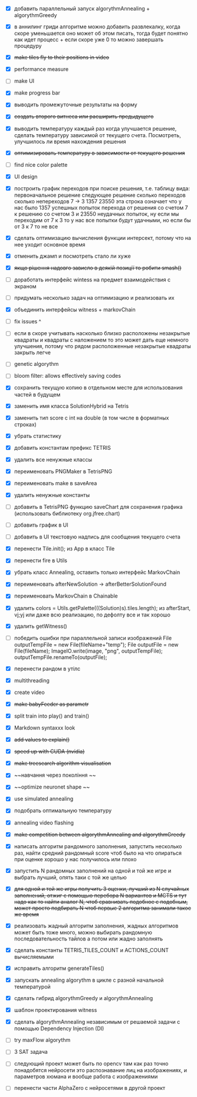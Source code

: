 - [x] добавить параллельный запуск algorythmAnnealing + algorythmGreedy
- [x] в аннилинг гриди алгоритме можно добавить развлекалку, когда скоре уменьшается оно может об этом писать, тогда будет понятно как идет процесс + если скоре уже 0 то можно завершать процедуру
- [x] ~~make tiles fly to their positions in video~~
- [x] performance measure
- [ ] make UI
- [x] make progress bar
- [x] выводить промежуточные результаты на форму
- [x] ~~создать второго витнеса или расширить предыдущего~~
- [x] выводить температуру каждый раз когда улучшается решение, сделать температуру зависимой от текущего счета. Посмотреть, улучшилось ли время нахождения решения
- [x] ~~оптимизировать температуру в зависимости от текущего решения~~
- [ ] find nice color palette
- [x] UI design
- [x] построить график переходов при поиске решения, т.е. таблицу вида:
первоначальное решение        следующее решение       сколько переходов      сколько непереходов
7  -> 3      1357       23550   эта строка означает что у нас было 1357 успешных попыток перехода от решения со счетом 7 к решению со счетом 3 и 23550 неудачных попыток, ну если мы переходим от 7 к 3 то у нас все попытки будут удачными, но если бы от 3 к 7 то не все
- [x] сделать оптимизацию вычисления функции интерсект, потому что на нее уходит основное время
- [x] отменить джамп и посмотреть стало ли хуже
- [x] ~~якщо рішення надовго зависло в деякій позиції то робити smash()~~
- [ ] доработать интерфейс wintess на предмет взаимодействия с экраном
- [ ] придумать несколько задач на оптимизацию и реализовать их
- [x] объединить интерфейсы witness + markovChain 
- [ ] fix issues ^
- [ ] если в скоре учитывать насколько близко расположены незакрытые квадраты и квадраты с наложением то это может дать еще немного улучшения, потому что рядом расположенные незакрытые квадраты закрыть легче
- [ ] genetic algorythm
- [ ] bloom filter: allows effectively saving codes
- [x] сохранить текущую копию в отдельном месте для использования частей в будущем
- [x] заменить имя класса SolutionHybrid на Tetris
- [x] заменить тип score с int на double (в том числе в форматных строках)
- [x] убрать статистику
- [X] добавить константам префикс TETRIS
- [X] удалить все ненужные классы
- [X] переименовать PNGMaker в TetrisPNG
- [x] переименовать make в saveArea
- [x] удалить ненужные константы
- [ ] добавить в TetrisPNG функцию saveChart для сохранения графика (использовать библиотеку org.jfree.chart)
- [ ] добавить график в UI
- [ ] добавить в UI текстовую надпись для сообщения текущего счета
- [x] перенести Tile.init(); из App в класс Tile
- [x] перенести fire в Utils
- [x] убрать класс Annealing, оставить только интерфейс MarkovChain
- [x] переименовать afterNewSolution -> afterBetterSolutionFound
- [x] переименовать MarkovChain в Chainable
- [x] удалить colors = Utils.getPalette(((Solution)s).tiles.length); из afterStart, vj;yj или даже всю реализацию, по дефолту все и так хорошо
- [x] удалить getWitness()
- [ ] победить ошибки при параллельной записи изображений
File outputTempFile = new File(fileName+"temp");
File outputFile = new File(fileName);
ImageIO.write(image, "png", outputTempFile);
outputTempFile.renameTo(outputFile);
- [x] перенести рандом в утілс

- [x] multithreading
- [x] create video
- [x] ~~make babyFeeder as parametr~~
- [x] split train into play() and train()
- [x] Markdown syntaxxx look 
- [x] ~~add values to explain()~~
- [x] ~~speed up with CUDA (nvidia)~~
- [x] ~~make treesearch algorithm visualisation~~
- [x] ~~навчання через покоління ~~
- [x] ~~optimize neuronet shape ~~
- [x] use simulated annealing
- [x] подобрать оптимальную температуру
- [x] annealing video flashing
- [X] ~~make competition between algorythmAnnealing and algorythmGreedy~~
- [x] написать алгоритм рандомного заполнения, запустить несколько раз, найти средний рандомный score чтоб было на что опираться при оценке хорошо у нас получилось или плохо
- [x] запустить N рандомных заполнений на одной и той же игре и выбрать лучший, опять таки с той же целью
- [x] ~~для одной и той же игры получить 3 оценки, лучший из N случайных заполнений, отжиг с помощью перебора N вариантов и MCTS и тут надо как то найти аналог N, чтоб сравнивать подобное с подобным, может просто подбирать N чтоб первые 2 алгоритма занимали такое же время~~
- [x] реализовать жадный алгоритм заполнения, жадных алгоритмов может быть тоже много, можно выбирать рандомную последовательность тайлов а потом или жадно заполнять
- [x] сделать константы TETRIS_TILES_COUNT и ACTIONS_COUNT вычисляемыми
- [x] исправить алгоритм generateTiles()
- [x] запускать annealing algorythm в цикле с разной начальной температурой
- [x] сделать гибрид algorythmGreedy и algorythmAnnealing
- [x] шаблон проектирования witness
- [x] сделать algorythmAnnealing независимым от решаемой задачи с помощью Dependency Injection (DI)

- [ ] try maxFlow algorythm
- [ ] 3 SAT задача 
- [ ] следующий проект может быть по opencv там как раз точно понадобятся нейросети это распознавание лиц на изображениях, и параметров хюмана и вообще работа с изображениями
- [ ] перенести части AlphaZero с нейросетями в другой проект
